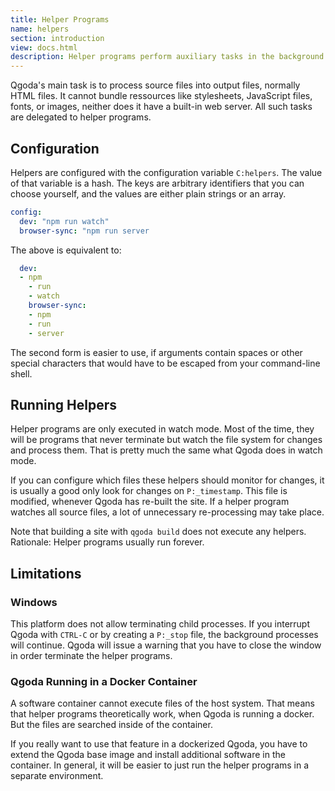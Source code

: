 ```yaml
---
title: Helper Programs
name: helpers
section: introduction
view: docs.html
description: Helper programs perform auxiliary tasks in the background.
---
```

Qgoda's main task is to process source files into output files, normally HTML
files.  It cannot bundle ressources like stylesheets, JavaScript files,
fonts, or images, neither does it have a built-in web server.  All such tasks
are delegated to helper programs.

<qgoda-toc/>

## Configuration

Helpers are configured with the configuration variable `C:helpers`.  The value
of that variable is a <q-term>hash</q-term>.  The keys are arbitrary
identifiers that you can choose yourself, and the values are either plain
strings or an <q-term>array</q-term>.


```yaml
config:
  dev: "npm run watch"
  browser-sync: "npm run server
```

The above is equivalent to:

```yaml
  dev:
  - npm
	- run
	- watch
	browser-sync:
	- npm
	- run
	- server
```

The second form is easier to use, if arguments contain spaces or other special
characters that would have to be escaped from your command-line shell.

## Running Helpers

Helper programs are only executed in watch mode.  Most of the time, they will
be programs that never terminate but watch the file system for changes and
process them.  That is pretty much the same what Qgoda does in watch mode.

If you can configure which files these helpers should monitor for changes, it
is usually a good only look for changes on `P:_timestamp`.  This file is
modified, whenever Qgoda has re-built the site.  If a helper program watches
all source files, a lot of unnecessary re-processing may take place.

Note that building a site with `qgoda build` does not execute any helpers.
Rationale: Helper programs usually run forever.

## Limitations

### Windows

This platform does not allow terminating child processes.  If you interrupt
Qgoda with `CTRL-C` or by creating a `P:_stop` file, the background processes
will continue.  Qgoda will issue a warning that you have to close the window
in order terminate the helper programs.

### Qgoda Running in a Docker Container

A software container cannot execute files of the host system.  That means that
helper programs theoretically work, when Qgoda is running a docker.  But the
files are searched inside of the container.

If you really want to use that feature in a dockerized Qgoda, you have to
extend the Qgoda base image and install additional software in the container.
In general, it will be easier to just run the helper programs in a separate
environment.

